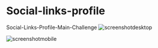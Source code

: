 # Social-links-profile
Social-Links-Profile-Main-Challenge
![screenshotdesktop](https://github.com/tugcekizildg/Social-links-profile/assets/141547888/ba8e193b-0257-4bdf-af82-f00d9e941a5b)


![screenshotmobile](https://github.com/tugcekizildg/Social-links-profile/assets/141547888/1c7da63e-3ac2-4ef1-bdb5-ce7cfa4bd8eb)
